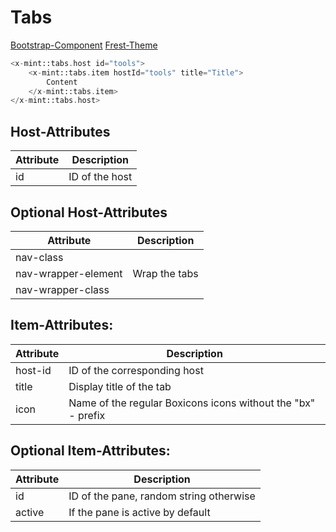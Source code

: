 # Tabs
[Bootstrap-Component](https://getbootstrap.com/docs/5.3/components/navs-tabs/#javascript-behavior)
[Frest-Theme](https://demos.pixinvent.com/frest-html-admin-template/html/vertical-menu-template-bordered/ui-tabs-pills.html)

```php
<x-mint::tabs.host id="tools">
    <x-mint::tabs.item hostId="tools" title="Title">
        Content
    </x-mint::tabs.item>
</x-mint::tabs.host>
```

## Host-Attributes

| Attribute | Description     |
|-----------|-----------------|
| id        | ID of the host  |

## Optional Host-Attributes

| Attribute           | Description   |
|---------------------|---------------|
| nav-class           |               |
| nav-wrapper-element | Wrap the tabs |
| nav-wrapper-class   |               |

## Item-Attributes:

| Attribute | Description                                                  |
|-----------|--------------------------------------------------------------|
| host-id   | ID of the corresponding host                                 |
| title     | Display title of the tab                                     |
| icon      | Name of the regular Boxicons icons without the "bx" - prefix |

## Optional Item-Attributes:
| Attribute | Description                             |
|-----------|-----------------------------------------|
| id        | ID of the pane, random string otherwise |
| active    | If the pane is active by default        |
